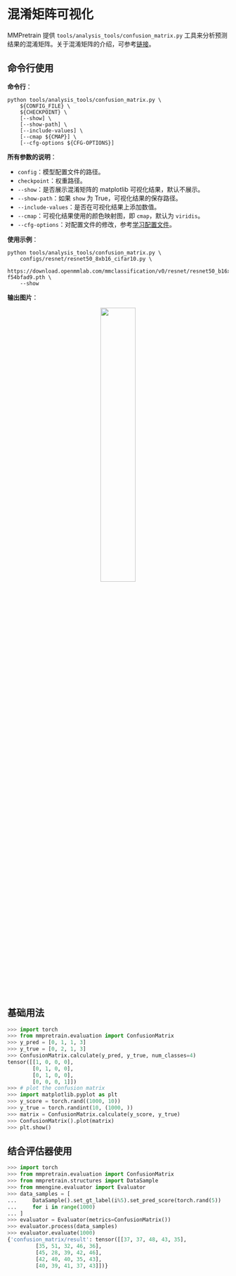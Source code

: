 # 混淆矩阵可视化

MMPretrain 提供 `tools/analysis_tools/confusion_matrix.py` 工具来分析预测结果的混淆矩阵。关于混淆矩阵的介绍，可参考[链接](https://zh.wikipedia.org/zh-cn/%E6%B7%B7%E6%B7%86%E7%9F%A9%E9%98%B5)。

## 命令行使用

**命令行**：

```shell
python tools/analysis_tools/confusion_matrix.py \
    ${CONFIG_FILE} \
    ${CHECKPOINT} \
    [--show] \
    [--show-path] \
    [--include-values] \
    [--cmap ${CMAP}] \
    [--cfg-options ${CFG-OPTIONS}]
```

**所有参数的说明**：

- `config`：模型配置文件的路径。
- `checkpoint`：权重路径。
- `--show`：是否展示混淆矩阵的 matplotlib 可视化结果，默认不展示。
- `--show-path`：如果 `show` 为 True，可视化结果的保存路径。
- `--include-values`：是否在可视化结果上添加数值。
- `--cmap`：可视化结果使用的颜色映射图，即 `cmap`，默认为 `viridis`。
- `--cfg-options`：对配置文件的修改，参考[学习配置文件](../user_guides/config.md)。

**使用示例**：

```shell
python tools/analysis_tools/confusion_matrix.py \
    configs/resnet/resnet50_8xb16_cifar10.py \
    https://download.openmmlab.com/mmclassification/v0/resnet/resnet50_b16x8_cifar10_20210528-f54bfad9.pth \
    --show
```

**输出图片**：

<div align=center><img src="https://user-images.githubusercontent.com/26739999/210298124-49ae00f7-c8fd-488a-a4da-58c285e9c1f1.png" style=" width: auto; height: 40%; "></div>

## 基础用法

```python
>>> import torch
>>> from mmpretrain.evaluation import ConfusionMatrix
>>> y_pred = [0, 1, 1, 3]
>>> y_true = [0, 2, 1, 3]
>>> ConfusionMatrix.calculate(y_pred, y_true, num_classes=4)
tensor([[1, 0, 0, 0],
        [0, 1, 0, 0],
        [0, 1, 0, 0],
        [0, 0, 0, 1]])
>>> # plot the confusion matrix
>>> import matplotlib.pyplot as plt
>>> y_score = torch.rand((1000, 10))
>>> y_true = torch.randint(10, (1000, ))
>>> matrix = ConfusionMatrix.calculate(y_score, y_true)
>>> ConfusionMatrix().plot(matrix)
>>> plt.show()
```

## 结合评估器使用

```python
>>> import torch
>>> from mmpretrain.evaluation import ConfusionMatrix
>>> from mmpretrain.structures import DataSample
>>> from mmengine.evaluator import Evaluator
>>> data_samples = [
...     DataSample().set_gt_label(i%5).set_pred_score(torch.rand(5))
...     for i in range(1000)
... ]
>>> evaluator = Evaluator(metrics=ConfusionMatrix())
>>> evaluator.process(data_samples)
>>> evaluator.evaluate(1000)
{'confusion_matrix/result': tensor([[37, 37, 48, 43, 35],
         [35, 51, 32, 46, 36],
         [45, 28, 39, 42, 46],
         [42, 40, 40, 35, 43],
         [40, 39, 41, 37, 43]])}
```
